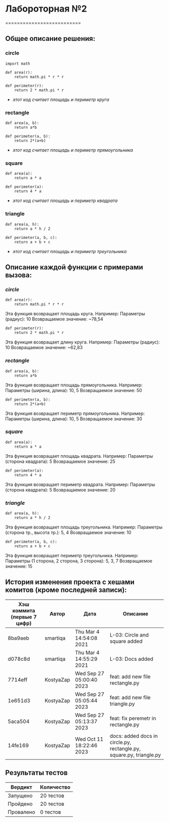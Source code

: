# **Лабороторная №2**
==========================
## Общее описание решения:
### circle
```
import math

def area(r):
    return math.pi * r * r

def perimeter(r):
    return 2 * math.pi * r
```
- _этот код считает площадь и периметр круга_

### rectangle
```
def area(a, b):
    return a*b

def perimeter(a, b):
    return 2*(a+b)
```
- _этот код считает площадь и периметр прямоугольника_
### square
```
def area(a):
    return a * a

def perimeter(a):
    return 4 * a
```
- _этот код считает площадь и периметр квадрата_
### triangle
```
def area(a, h):
    return a * h / 2 

def perimeter(a, b, c):
    return a + b + c
```
- _этот код считает площадь и периметр треугольника_
## Описание каждой функции с примерами вызова:
### _circle_
```
def area(r):
    return math.pi * r * r
```
Эта функция возвращает площадь круга. Например:
Параметры (радиус): 10
Возвращаемое значение: ~78,54
```
def perimeter(r):
    return 2 * math.pi * r
```
Эта функция возвращает длину круга. Например:
Параметры (радиус): 10
Возвращаемое значение: ~62,83
### _rectangle_
```
def area(a, b):
    return a*b
```
Эта функция возвращает площадь прямоугольника. Например:
Параметры (ширина, длина): 10, 5
Возвращаемое значение: 50
```
def perimeter(a, b):
    return 2*(a+b)
```
Эта функция возвращает периметр прямоугольника. Например:
Параметры (ширина, длина): 10, 5
Возвращаемое значение: 30
### _square_
```
def area(a):
    return a * a
```
Эта функция возвращает площадь квадрата. Например:
Параметры (сторона квадрата): 5
Возвращаемое значение: 25
```
def perimeter(a):
    return 4 * a
```
Эта функция возвращает периметр квадрата. Например:
Параметры (сторона квадрата): 5
Возвращаемое значение: 20
### _triangle_
```
def area(a, h):
    return a * h / 2 
```
Эта функция возвращает площадь треугольника. Например:
Параметры (сторона тр., высота тр.): 5, 4
Возвращаемое значение: 10
```
def perimeter(a, b, c):
    return a + b + c
```
Эта функция возвращает периметр треугольника. Например:
Параметры (1 сторона, 2 сторона, 3 сторона): 5, 3, 7
Возвращаемое значение: 15
## История изменения проекта с хешами комитов (кроме последней записи):
| Хэш коммита (первые 7 цифр)  | Автор | Дата | Описание |
| - | - | - | - |
| 8ba9aeb | smartiqa  | Thu Mar 4 14:54:08 2021 | L-03: Circle and square added |
| d078c8d | smartiqa | Thu Mar 4 14:55:29 2021 | L-03: Docs added |
| 7714eff | KostyaZap  | Wed Sep 27 05:00:40 2023 | feat: add new file rectangle.py |
| 1e651d3 | KostyaZap  |  Wed Sep 27 05:05:44 2023 | feat: add new file triangle.py |
| 5aca504 | KostyaZap  | Wed Sep 27 05:13:37 2023 | feat: fix peremetr in rectangle.py |
| 14fe169 | KostyaZap  | Wed Oct 11 18:22:46 2023 | docs: added docs in circle.py, rectangle.py, square.py, triangle.py |
## Результаты тестов
| Вердикт  | Количество |
| - | - |
| Запущено | 20 тестов  |
| Пройдено | 20 тестов |
| Провалено | 0 тестов  |
